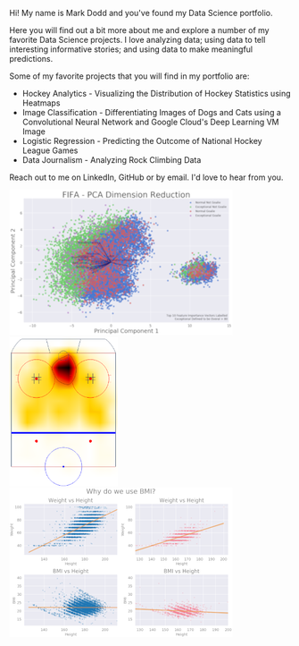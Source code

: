 <!--
.. title: Welcome to Mark Dodd's Data Science Journey
.. slug: index
.. date: 2020-04-15 09:04:27 UTC-06:00
.. tags:
.. category:
.. link:
.. description:
.. type: text
-->

Hi! My name is Mark Dodd and you've found my Data Science portfolio. 

Here you will find out a bit more about me and explore a number of my favorite Data Science projects. I love analyzing data; using data to tell interesting informative stories; and using data to make meaningful predictions.

Some of my favorite projects that you will find in my portfolio are:<br>
* Hockey Analytics - Visualizing the Distribution of Hockey Statistics using Heatmaps
* Image Classification - Differentiating Images of Dogs and Cats using a Convolutional Neural Network and Google Cloud's Deep Learning VM Image
* Logistic Regression - Predicting the Outcome of National Hockey League Games
* Data Journalism - Analyzing Rock Climbing Data

Reach out to me on LinkedIn, GitHub or by email. I'd love to hear from you.

<div class="container">
    <div class="row">
        <div class="col-lg-4">
            <img width="400" height="260" src="/images/fifa-400.png">
        </div>
        <div class="col-lg-4">
            <img class="mx-auto d-block" width="194" height="267" src="/images/nhl-flames-267.png">
        </div>
        <div class="col-lg-4">
            <img width="400" height="267" src="/images/bmi-400.png">
        </div>
    </div>
</div>

